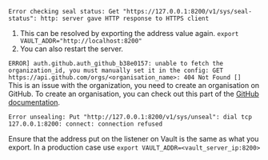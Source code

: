 `Error checking seal status: Get "https://127.0.0.1:8200/v1/sys/seal-status": http: server gave HTTP response to HTTPS client`
1. This can be resolved by exporting the address value again.
	`export VAULT_ADDR="http://localhost:8200"`
2. You can also restart the server.

`ERROR] auth.github.auth_github_b38e0157: unable to fetch the organization_id, you must manually set it in the config: GET https://api.github.com/orgs/<organisation_name>: 404 Not Found []
`
This is an issue with the organization, you need to create an organisation on GitHub. To create an organisation, you can check out this part of the [GitHub documentation](https://docs.github.com/en/organizations/collaborating-with-groups-in-organizations/creating-a-new-organization-from-scratch).


`Error unsealing: Put "http://127.0.0.1:8200/v1/sys/unseal": dial tcp 127.0.0.1:8200: connect: connection refused`

Ensure that the address put on the listener on Vault is the same as what you export.
In a production case use `export VAULT_ADDR=<vault_server_ip:8200>`
